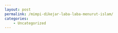```yaml
---
layout: post
permalink: /mimpi-dikejar-laba-laba-menurut-islam/
categories:
    - Uncategorized
---
```


